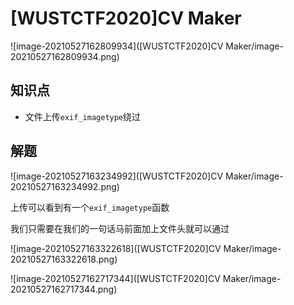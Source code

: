 # [WUSTCTF2020]CV Maker



![image-20210527162809934]([WUSTCTF2020]CV Maker/image-20210527162809934.png)

## 知识点

- 文件上传`exif_imagetype`绕过

## 解题

![image-20210527163234992]([WUSTCTF2020]CV Maker/image-20210527163234992.png)

上传可以看到有一个`exif_imagetype`函数

我们只需要在我们的一句话马前面加上文件头就可以通过

![image-20210527163322618]([WUSTCTF2020]CV Maker/image-20210527163322618.png)

![image-20210527162717344]([WUSTCTF2020]CV Maker/image-20210527162717344.png)



